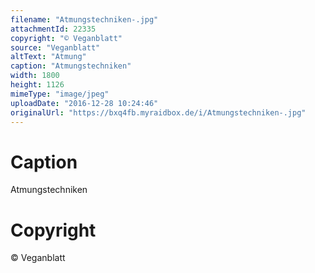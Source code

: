 ```yaml
---
filename: "Atmungstechniken-.jpg"
attachmentId: 22335
copyright: "© Veganblatt"
source: "Veganblatt"
altText: "Atmung"
caption: "Atmungstechniken"
width: 1800
height: 1126
mimeType: "image/jpeg"
uploadDate: "2016-12-28 10:24:46"
originalUrl: "https://bxq4fb.myraidbox.de/i/Atmungstechniken-.jpg"
---
```


# Caption

Atmungstechniken

# Copyright

© Veganblatt
